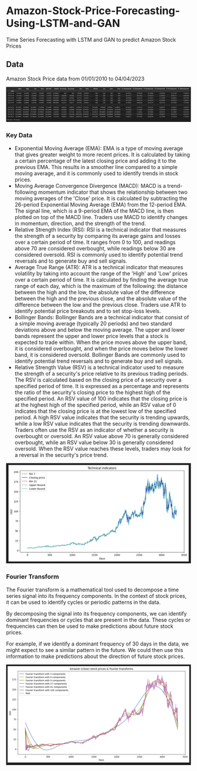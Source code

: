 # Amazon-Stock-Price-Forecasting-Using-LSTM-and-GAN
Time Series Forecasting with LSTM and GAN to predict Amazon Stock Prices

## Data

Amazon Stock Price data from 01/01/2010 to 04/04/2023

![AMZN](https://github.com/fola789/Amazon-Stock-Price-Forecasting-Using-LSTM-and-GAN/blob/master/Images/amzndata.png)

### Key Data
- Exponential Moving Average (EMA): EMA is a type of moving average that gives greater weight to more recent prices. It is calculated by taking a certain percentage of the latest closing price and adding it to the previous EMA. This results in a smoother line compared to a simple moving average, and it is commonly used to identify trends in stock prices.
- Moving Average Convergence Divergence (MACD): MACD is a trend-following momentum indicator that shows the relationship between two moving averages of the 'Close' price. It is calculated by subtracting the 26-period Exponential Moving Average (EMA) from the 12-period EMA. The signal line, which is a 9-period EMA of the MACD line, is then plotted on top of the MACD line. Traders use MACD to identify changes in momentum, direction, and the strength of the trend.
- Relative Strength Index (RSI): RSI is a technical indicator that measures the strength of a security by comparing its average gains and losses over a certain period of time. It ranges from 0 to 100, and readings above 70 are considered overbought, while readings below 30 are considered oversold. RSI is commonly used to identify potential trend reversals and to generate buy and sell signals.
- Average True Range (ATR): ATR is a technical indicator that measures volatility by taking into account the range of the 'High' and 'Low' prices over a certain period of time. It is calculated by finding the average true range of each day, which is the maximum of the following: the distance between the high and the low, the absolute value of the difference between the high and the previous close, and the absolute value of the difference between the low and the previous close. Traders use ATR to identify potential price breakouts and to set stop-loss levels.
- Bollinger Bands: Bollinger Bands are a technical indicator that consist of a simple moving average (typically 20 periods) and two standard deviations above and below the moving average. The upper and lower bands represent the upper and lower price levels that a stock is expected to trade within. When the price moves above the upper band, it is considered overbought, and when the price moves below the lower band, it is considered oversold. Bollinger Bands are commonly used to identify potential trend reversals and to generate buy and sell signals.
- Relative Strength Value (RSV) is a technical indicator used to measure the strength of a security's price relative to its previous trading periods. The RSV is calculated based on the closing price of a security over a specified period of time. It is expressed as a percentage and represents the ratio of the security's closing price to the highest high of the specified period. An RSV value of 100 indicates that the closing price is at the highest high of the specified period, while an RSV value of 0 indicates that the closing price is at the lowest low of the specified period. A high RSV value indicates that the security is trending upwards, while a low RSV value indicates that the security is trending downwards. Traders often use the RSV as an indicator of whether a security is overbought or oversold. An RSV value above 70 is generally considered overbought, while an RSV value below 30 is generally considered oversold. When the RSV value reaches these levels, traders may look for a reversal in the security's price trend.

![Technical Indicators](https://github.com/fola789/Amazon-Stock-Price-Forecasting-Using-LSTM-and-GAN/blob/master/Images/technicalIndicators.png)

### Fourier Transform
The Fourier transform is a mathematical tool used to decompose a time series signal into its frequency components. In the context of stock prices, it can be used to identify cycles or periodic patterns in the data.

By decomposing the signal into its frequency components, we can identify dominant frequencies or cycles that are present in the data. These cycles or frequencies can then be used to make predictions about future stock prices.

For example, if we identify a dominant frequency of 30 days in the data, we might expect to see a similar pattern in the future. We could then use this information to make predictions about the direction of future stock prices.

![Fourier Transform](https://github.com/fola789/Amazon-Stock-Price-Forecasting-Using-LSTM-and-GAN/blob/master/Images/fourierTransform.png)